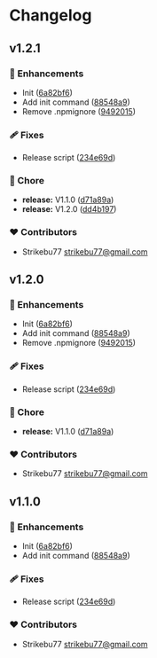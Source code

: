 # Changelog


## v1.2.1


### 🚀 Enhancements

- Init ([6a82bf6](https://github.com/yourmanager-framework/cli/commit/6a82bf6))
- Add init command ([88548a9](https://github.com/yourmanager-framework/cli/commit/88548a9))
- Remove .npmignore ([9492015](https://github.com/yourmanager-framework/cli/commit/9492015))

### 🩹 Fixes

- Release script ([234e69d](https://github.com/yourmanager-framework/cli/commit/234e69d))

### 🏡 Chore

- **release:** V1.1.0 ([d71a89a](https://github.com/yourmanager-framework/cli/commit/d71a89a))
- **release:** V1.2.0 ([dd4b197](https://github.com/yourmanager-framework/cli/commit/dd4b197))

### ❤️ Contributors

- Strikebu77 <strikebu77@gmail.com>

## v1.2.0


### 🚀 Enhancements

- Init ([6a82bf6](https://github.com/yourmanager-framework/cli/commit/6a82bf6))
- Add init command ([88548a9](https://github.com/yourmanager-framework/cli/commit/88548a9))
- Remove .npmignore ([9492015](https://github.com/yourmanager-framework/cli/commit/9492015))

### 🩹 Fixes

- Release script ([234e69d](https://github.com/yourmanager-framework/cli/commit/234e69d))

### 🏡 Chore

- **release:** V1.1.0 ([d71a89a](https://github.com/yourmanager-framework/cli/commit/d71a89a))

### ❤️ Contributors

- Strikebu77 <strikebu77@gmail.com>

## v1.1.0


### 🚀 Enhancements

- Init ([6a82bf6](https://github.com/yourmanager-framework/cli/commit/6a82bf6))
- Add init command ([88548a9](https://github.com/yourmanager-framework/cli/commit/88548a9))

### 🩹 Fixes

- Release script ([234e69d](https://github.com/yourmanager-framework/cli/commit/234e69d))

### ❤️ Contributors

- Strikebu77 <strikebu77@gmail.com>

